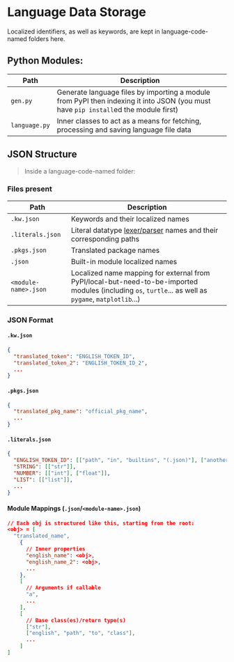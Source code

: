 # Language Data Storage
Localized identifiers, as well as keywords, are kept in language-code-named folders here.

## Python Modules:
Path          | Description
--------------|------------
`gen.py`      | Generate language files by importing a module from PyPI then indexing it into JSON (you must have `pip install`ed the module first)
`language.py` | Inner classes to act as a means for fetching, processing and saving language file data

## JSON Structure
> Inside a language-code-named folder:

### Files present
Path      |Description
----------|-----------
`.kw.json`|Keywords and their localized names
`.literals.json`|Literal datatype [lexer/parser](../compilers) names and their corresponding paths
`.pkgs.json`|Translated package names
`.json`|Built-in module localized names
`<module-name>.json`|Localized name mapping for external from PyPI/local-but-need-to-be-imported modules (including `os`, `turtle`... as well as `pygame`, `matplotlib`...)

### JSON Format
#### `.kw.json`
```json
{
  "translated_token": "ENGLISH_TOKEN_ID",
  "translated_token_2": "ENGLISH_TOKEN_ID_2",
  ...
}
```
#### `.pkgs.json`
```json
{
  "translated_pkg_name": "official_pkg_name",
  ...
}
```
#### `.literals.json`
```json
{
  "ENGLISH_TOKEN_ID": [["path", "in", "builtins", "(.json)"], ["another", "path"]],
  "STRING": [["str"]],
  "NUMBER": [["int"], ["float"]],
  "LIST": [["list"]],
  ...
}
```
#### Module Mappings (`.json`/`<module-name>.json`)
```json
// Each obj is structured like this, starting from the root:
<obj> = [
  "translated_name",
    {
      // Inner properties
      "english_name": <obj>,
      "english_name_2": <obj>,
      ...
    },
    [
      // Arguments if callable
      "a",
      ...
    ],
    [
      // Base class(es)/return type(s)
      ["str"],
      ["english", "path", "to", "class"],
      ...
    ]
]
```